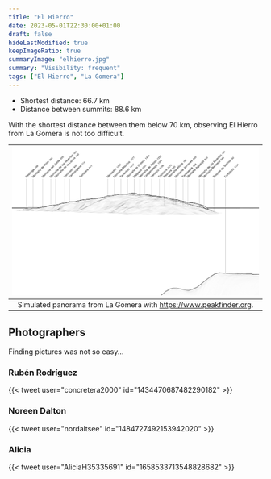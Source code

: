 ```yaml
---
title: "El Hierro"
date: 2023-05-01T22:30:00+01:00
draft: false
hideLastModified: true
keepImageRatio: true
summaryImage: "elhierro.jpg"
summary: "Visibility: frequent"
tags: ["El Hierro", "La Gomera"]
---
```


- Shortest distance: 66.7 km
- Distance between summits: 88.6 km

With the shortest distance between them below 70 km, observing El Hierro from La Gomera is not too difficult.

| ![Panorama](lagomera_elhierro_pano.png) |
| :--: |
| Simulated panorama from La Gomera with https://www.peakfinder.org. |

## Photographers

Finding pictures was not so easy...  

### Rubén Rodríguez
 {{< tweet user="concretera2000" id="1434470687482290182" >}}

### Noreen Dalton
 {{< tweet user="nordaltsee" id="1484727492153942020" >}}

### Alicia
{{< tweet user="AliciaH35335691" id="1658533713548828682" >}}